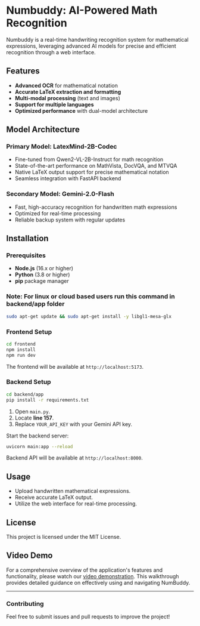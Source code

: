 # Numbuddy: AI-Powered Math Recognition
Numbuddy is a real-time handwriting recognition system for mathematical expressions, leveraging advanced AI models for precise and efficient recognition through a web interface.

## Features
- **Advanced OCR** for mathematical notation
- **Accurate LaTeX extraction and formatting**
- **Multi-modal processing** (text and images)
- **Support for multiple languages**
- **Optimized performance** with dual-model architecture

## Model Architecture
### Primary Model: LatexMind-2B-Codec
- Fine-tuned from Qwen2-VL-2B-Instruct for math recognition
- State-of-the-art performance on MathVista, DocVQA, and MTVQA
- Native LaTeX output support for precise mathematical notation
- Seamless integration with FastAPI backend

### Secondary Model: Gemini-2.0-Flash
- Fast, high-accuracy recognition for handwritten math expressions
- Optimized for real-time processing
- Reliable backup system with regular updates

## Installation
### Prerequisites
- **Node.js** (16.x or higher)
- **Python** (3.8 or higher)
- **pip** package manager

### Note: For linux or cloud based users run this command in backend/app folder 

```bash
sudo apt-get update && sudo apt-get install -y libgl1-mesa-glx
```

### Frontend Setup
```bash
cd frontend
npm install
npm run dev
```
The frontend will be available at `http://localhost:5173`.

### Backend Setup
```bash
cd backend/app
pip install -r requirements.txt
```
1. Open `main.py`.
2. Locate **line 157**.
3. Replace `YOUR_API_KEY` with your Gemini API key.

Start the backend server:
```bash
uvicorn main:app --reload
```
Backend API will be available at `http://localhost:8000`.

## Usage
- Upload handwritten mathematical expressions.
- Receive accurate LaTeX output.
- Utilize the web interface for real-time processing.

## License
This project is licensed under the MIT License.

## Video Demo
For a comprehensive overview of the application's features and functionality, please watch our [video demonstration](https://youtu.be/Nd51CygnFpg). This walkthrough provides detailed guidance on effectively using and navigating NumBuddy.

---
### Contributing
Feel free to submit issues and pull requests to improve the project!

